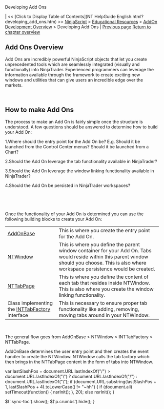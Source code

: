 ﻿










 


Developing Add Ons







| &lt;&lt; [Click to Display Table of Contents](NT HelpGuide English.html?developing_add_ons.htm) &gt;&gt;
 [NinjaScript](ninjascript.htm) &gt; [Educational Resources](educational_resources.htm) &gt; [AddOn Development Overview](addon_development_overview.htm) &gt;
Developing Add Ons | [Previous page](addon_development_overview.htm)
[Return to chapter overview](addon_development_overview.htm)










Add Ons Overview
----------------


Add Ons are incredibly powerful NinjaScript objects that let you create unprecedented tools which are seamlessly integrated (visually and functionally) into NinjaTrader. Experienced programmers can leverage the information available through the framework to create exciting new windows and utilities that can give users an incredible edge over the markets.


 


How to make Add Ons
-------------------


The process to make an Add On is fairly simple once the structure is understood. A few questions should be answered to determine how to build your Add On:


1.Where should the entry point for the Add On be? E.g. Should it be launched from the Control Center menus? Should it be launched from a Chart?

2.Should the Add On leverage the tab functionality available in NinjaTrader?

3.Should the Add On leverage the window linking functionality available in NinjaTrader?

4.Should the Add On be persisted in NinjaTrader workspaces?

 


 


Once the functionality of your Add On is determined you can use the following building blocks to create your Add On:




|  |  |
| --- | --- |
|  [AddOnBase](add_on.htm) | This is where you create the entry point for the Add On. |
| [NTWindow](ntwindow.htm) | This is where you define the parent window container for your Add On. Tabs would reside within this parent window should you choose. This is also where workspace persistence would be created. |
| [NTTabPage](nttabpage_class.htm) | This is where you define the content of each tab that resides inside NTWindow. This is also where you create the window linking functionality. |
| Class implementing the [INTTabFactory](inttabfactory_class.htm) interface | This is necessary to ensure proper tab functionality like adding, removing, moving tabs around in your NTWindow. |



 


The general flow goes from AddOnBase &gt; NTWindow &gt; INTTabFactory &gt; NTTabPage.


AddOnBase determines the user entry point and then creates the event handler to create the NTWindow. NTWindow calls the tab factory which then brings in the NTTabPage content in the form of tabs into NTWindow.





 
 var lastSlashPos = document.URL.lastIndexOf("/") &gt; document.URL.lastIndexOf("\\") ? document.URL.lastIndexOf("/") : document.URL.lastIndexOf("\\");
 if (document.URL.substring(lastSlashPos + 1, lastSlashPos + 4).toLowerCase() != "~hh") {
 if (document.all) setTimeout(function() {
 nsrInit();
 }, 20);
 else nsrInit();
 }
 
 
 $('.sync-toc').show();
 $('p.crumbs').hide();
 }
 
 
 



